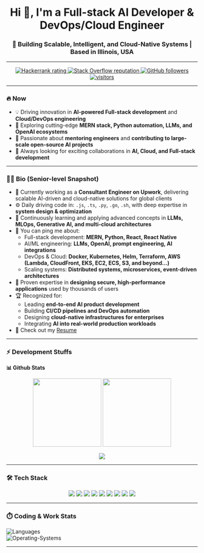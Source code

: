 <h1 align="center">Hi 👋, I'm a Full-stack AI Developer & DevOps/Cloud Engineer</h1>
<h3 align="center">🚀 Building Scalable, Intelligent, and Cloud-Native Systems | Based in Illinois, USA</h3>

---

<p align="center">
  <a href="https://www.hackerrank.com/alihassan4198">
    <img src="https://raw.githubusercontent.com/sudiptob2/cf-stats/main/output/rating.svg" alt="Hackerrank rating" />
  </a>
  <a href="https://stackoverflow.com/users/20840764/ali-hassan">
    <img alt="Stack Overflow reputation" src="https://img.shields.io/stackexchange/stackoverflow/r/5921662?color=orange&label=Reputation&logo=stackoverflow">
  </a>
  <a href="https://github.com/alihassan4198-tech?tab=followers">
    <img alt="GitHub followers" src="https://img.shields.io/github/followers/alihassan4198-tech?color=green&logo=github">
  </a>
  <a href="https://github.com/alihassan4198-tech/">
    <img src="https://komarev.com/ghpvc/?username=alihassan4198-tech" alt="visitors" />
  </a>
</p>

---

### 🔥 Now
- 💡 Driving innovation in **AI-powered Full-stack development** and **Cloud/DevOps engineering**
- 🧠 Exploring cutting-edge **MERN stack, Python automation, LLMs, and OpenAI ecosystems**
- 🤝 Passionate about **mentoring engineers** and **contributing to large-scale open-source AI projects**
- 📅 Always looking for exciting collaborations in **AI, Cloud, and Full-stack development**

---

### 👨‍💻 Bio (Senior-level Snapshot)
- 🏢 Currently working as a **Consultant Engineer on Upwork**, delivering scalable AI-driven and cloud-native solutions for global clients
- ⚙️ Daily driving code in: `.js`, `.ts`, `.py`, `.go`, `.sh`, with deep expertise in **system design & optimization**
- 🌱 Continuously learning and applying advanced concepts in **LLMs, MLOps, Generative AI, and multi-cloud architectures**
- 💬 You can ping me about:
  - Full-stack development: **MERN, Python, React, React Native**
  - AI/ML engineering: **LLMs, OpenAI, prompt engineering, AI integrations**
  - DevOps & Cloud: **Docker, Kubernetes, Helm, Terraform, AWS (Lambda, CloudFront, EKS, EC2, ECS, S3, and beyond...)**
  - Scaling systems: **Distributed systems, microservices, event-driven architectures**
- 🎯 Proven expertise in **designing secure, high-performance applications** used by thousands of users
- 🏆 Recognized for:
  - Leading **end-to-end AI product development**
  - Building **CI/CD pipelines and DevOps automation**
  - Designing **cloud-native infrastructures for enterprises**
  - Integrating **AI into real-world production workloads**
- 📝 Check out my [Resume](Resume.pdf)

---

### ⚡ Development Stuffs
<b>📊 Github Stats</b>  

<p float="left" align="center">
  <img height="180em" src="https://github-readme-stats.vercel.app/api?username=alihassan4198-tech&show_icons=true&hide_border=true&count_private=true&include_all_commits=true" />
  <img height="180em" src="https://github-readme-stats.vercel.app/api/top-langs/?username=alihassan4198-tech&show_icons=true&hide_border=true&layout=compact&langs_count=15"/>
</p>

<p align="center">
  <img src="https://github-profile-summary-cards.vercel.app/api/cards/profile-details?username=alihassan4198-tech&theme=github_dark" />
</p>

---

### 🛠️ Tech Stack
<p align="center">
  <img src="https://img.shields.io/badge/MERN-4DB33D?style=for-the-badge&logo=mongodb&logoColor=white" />
  <img src="https://img.shields.io/badge/Python-3776AB?style=for-the-badge&logo=python&logoColor=white" />
  <img src="https://img.shields.io/badge/LLMs-FF6F00?style=for-the-badge&logo=openai&logoColor=white" />
  <img src="https://img.shields.io/badge/OpenAI-412991?style=for-the-badge&logo=openai&logoColor=white" />
  <img src="https://img.shields.io/badge/Docker-2496ED?style=for-the-badge&logo=docker&logoColor=white" />
  <img src="https://img.shields.io/badge/Kubernetes-326CE5?style=for-the-badge&logo=kubernetes&logoColor=white" />
  <img src="https://img.shields.io/badge/Terraform-7B42BC?style=for-the-badge&logo=terraform&logoColor=white" />
  <img src="https://img.shields.io/badge/AWS-232F3E?style=for-the-badge&logo=amazonaws&logoColor=white" />
  <img src="https://img.shields.io/badge/CI/CD-FF6F00?style=for-the-badge&logo=githubactions&logoColor=white" />
</p>

---

### ⏱️ Coding & Work Stats
![Languages](https://wakatime.com/share/@a5c8f5bc-dadf-4b90-9d88-8f48a845cbd7/5848908e-02c6-4525-acff-cc546782de8d.svg)  
![Operating-Systems](https://wakatime.com/share/@a5c8f5bc-dadf-4b90-9d88-8f48a845cbd7/4c7b793c-2e67-4377-b7da-a6df08d65f28.svg)  

---
